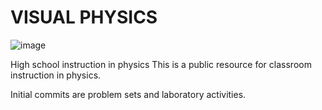 # VISUAL PHYSICS

![image](https://github.com/peteryim/VISUAL-PHYSICS/assets/23123670/462ac307-cc10-4bc4-afc6-2ebf30617507)

High school instruction in physics
This is a public resource for classroom instruction in physics.

Initial commits are problem sets and laboratory activities.
